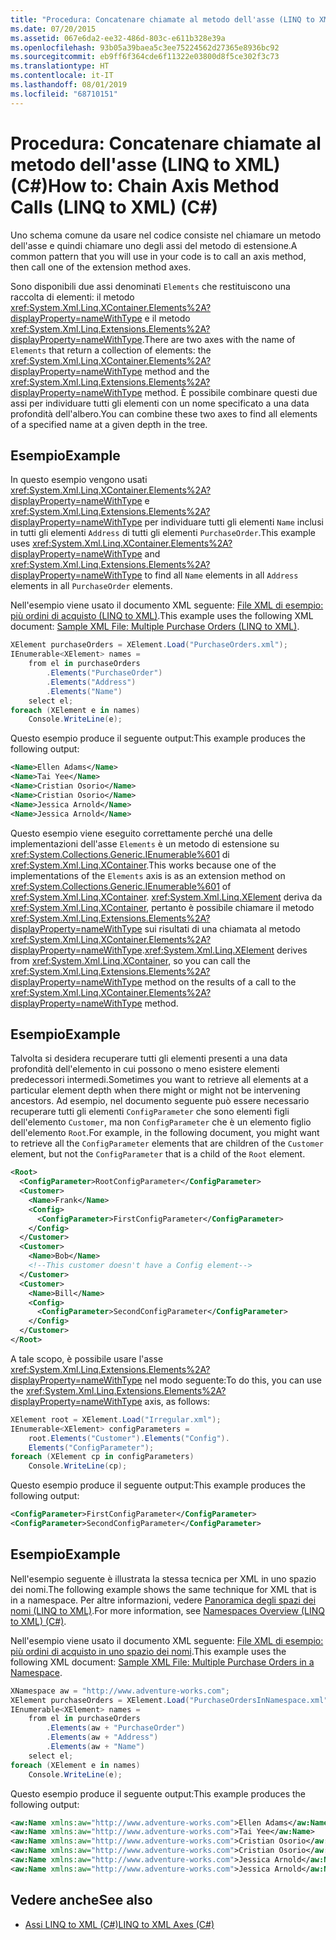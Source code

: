 ```yaml
---
title: "Procedura: Concatenare chiamate al metodo dell'asse (LINQ to XML) (C#)"
ms.date: 07/20/2015
ms.assetid: 067e6da2-ee32-486d-803c-e611b328e39a
ms.openlocfilehash: 93b05a39baea5c3ee75224562d27365e8936bc92
ms.sourcegitcommit: eb9ff6f364cde6f11322e03800d8f5ce302f3c73
ms.translationtype: HT
ms.contentlocale: it-IT
ms.lasthandoff: 08/01/2019
ms.locfileid: "68710151"
---
```

# <a name="how-to-chain-axis-method-calls-linq-to-xml-c"></a><span data-ttu-id="ac11a-102">Procedura: Concatenare chiamate al metodo dell'asse (LINQ to XML) (C#)</span><span class="sxs-lookup"><span data-stu-id="ac11a-102">How to: Chain Axis Method Calls (LINQ to XML) (C#)</span></span>
<span data-ttu-id="ac11a-103">Uno schema comune da usare nel codice consiste nel chiamare un metodo dell'asse e quindi chiamare uno degli assi del metodo di estensione.</span><span class="sxs-lookup"><span data-stu-id="ac11a-103">A common pattern that you will use in your code is to call an axis method, then call one of the extension method axes.</span></span>  
  
 <span data-ttu-id="ac11a-104">Sono disponibili due assi denominati `Elements` che restituiscono una raccolta di elementi: il metodo <xref:System.Xml.Linq.XContainer.Elements%2A?displayProperty=nameWithType> e il metodo <xref:System.Xml.Linq.Extensions.Elements%2A?displayProperty=nameWithType>.</span><span class="sxs-lookup"><span data-stu-id="ac11a-104">There are two axes with the name of `Elements` that return a collection of elements: the <xref:System.Xml.Linq.XContainer.Elements%2A?displayProperty=nameWithType> method and the <xref:System.Xml.Linq.Extensions.Elements%2A?displayProperty=nameWithType> method.</span></span> <span data-ttu-id="ac11a-105">È possibile combinare questi due assi per individuare tutti gli elementi con un nome specificato a una data profondità dell'albero.</span><span class="sxs-lookup"><span data-stu-id="ac11a-105">You can combine these two axes to find all elements of a specified name at a given depth in the tree.</span></span>  
  
## <a name="example"></a><span data-ttu-id="ac11a-106">Esempio</span><span class="sxs-lookup"><span data-stu-id="ac11a-106">Example</span></span>  
 <span data-ttu-id="ac11a-107">In questo esempio vengono usati <xref:System.Xml.Linq.XContainer.Elements%2A?displayProperty=nameWithType> e <xref:System.Xml.Linq.Extensions.Elements%2A?displayProperty=nameWithType> per individuare tutti gli elementi `Name` inclusi in tutti gli elementi `Address` di tutti gli elementi `PurchaseOrder`.</span><span class="sxs-lookup"><span data-stu-id="ac11a-107">This example uses <xref:System.Xml.Linq.XContainer.Elements%2A?displayProperty=nameWithType> and <xref:System.Xml.Linq.Extensions.Elements%2A?displayProperty=nameWithType> to find all `Name` elements in all `Address` elements in all `PurchaseOrder` elements.</span></span>  
  
 <span data-ttu-id="ac11a-108">Nell'esempio viene usato il documento XML seguente: [File XML di esempio: più ordini di acquisto (LINQ to XML)](../../../../csharp/programming-guide/concepts/linq/sample-xml-file-multiple-purchase-orders-linq-to-xml.md).</span><span class="sxs-lookup"><span data-stu-id="ac11a-108">This example uses the following XML document: [Sample XML File: Multiple Purchase Orders (LINQ to XML)](../../../../csharp/programming-guide/concepts/linq/sample-xml-file-multiple-purchase-orders-linq-to-xml.md).</span></span>  
  
```csharp  
XElement purchaseOrders = XElement.Load("PurchaseOrders.xml");  
IEnumerable<XElement> names =  
    from el in purchaseOrders  
        .Elements("PurchaseOrder")  
        .Elements("Address")  
        .Elements("Name")  
    select el;  
foreach (XElement e in names)  
    Console.WriteLine(e);  
```  
  
 <span data-ttu-id="ac11a-109">Questo esempio produce il seguente output:</span><span class="sxs-lookup"><span data-stu-id="ac11a-109">This example produces the following output:</span></span>  
  
```xml  
<Name>Ellen Adams</Name>  
<Name>Tai Yee</Name>  
<Name>Cristian Osorio</Name>  
<Name>Cristian Osorio</Name>  
<Name>Jessica Arnold</Name>  
<Name>Jessica Arnold</Name>  
```  
  
 <span data-ttu-id="ac11a-110">Questo esempio viene eseguito correttamente perché una delle implementazioni dell'asse `Elements` è un metodo di estensione su <xref:System.Collections.Generic.IEnumerable%601> di <xref:System.Xml.Linq.XContainer>.</span><span class="sxs-lookup"><span data-stu-id="ac11a-110">This works because one of the implementations of the `Elements` axis is as an extension method on <xref:System.Collections.Generic.IEnumerable%601> of <xref:System.Xml.Linq.XContainer>.</span></span> <span data-ttu-id="ac11a-111"><xref:System.Xml.Linq.XElement> deriva da <xref:System.Xml.Linq.XContainer>, pertanto è possibile chiamare il metodo <xref:System.Xml.Linq.Extensions.Elements%2A?displayProperty=nameWithType> sui risultati di una chiamata al metodo <xref:System.Xml.Linq.XContainer.Elements%2A?displayProperty=nameWithType>.</span><span class="sxs-lookup"><span data-stu-id="ac11a-111"><xref:System.Xml.Linq.XElement> derives from <xref:System.Xml.Linq.XContainer>, so you can call the <xref:System.Xml.Linq.Extensions.Elements%2A?displayProperty=nameWithType> method on the results of a call to the <xref:System.Xml.Linq.XContainer.Elements%2A?displayProperty=nameWithType> method.</span></span>  
  
## <a name="example"></a><span data-ttu-id="ac11a-112">Esempio</span><span class="sxs-lookup"><span data-stu-id="ac11a-112">Example</span></span>  
 <span data-ttu-id="ac11a-113">Talvolta si desidera recuperare tutti gli elementi presenti a una data profondità dell'elemento in cui possono o meno esistere elementi predecessori intermedi.</span><span class="sxs-lookup"><span data-stu-id="ac11a-113">Sometimes you want to retrieve all elements at a particular element depth when there might or might not be intervening ancestors.</span></span> <span data-ttu-id="ac11a-114">Ad esempio, nel documento seguente può essere necessario recuperare tutti gli elementi `ConfigParameter` che sono elementi figli dell'elemento `Customer`, ma non `ConfigParameter` che è un elemento figlio dell'elemento `Root`.</span><span class="sxs-lookup"><span data-stu-id="ac11a-114">For example, in the following document, you might want to retrieve all the `ConfigParameter` elements that are children of the `Customer` element, but not the `ConfigParameter` that is a child of the `Root` element.</span></span>  
  
```xml  
<Root>  
  <ConfigParameter>RootConfigParameter</ConfigParameter>  
  <Customer>  
    <Name>Frank</Name>  
    <Config>  
      <ConfigParameter>FirstConfigParameter</ConfigParameter>  
    </Config>  
  </Customer>  
  <Customer>  
    <Name>Bob</Name>  
    <!--This customer doesn't have a Config element-->  
  </Customer>  
  <Customer>  
    <Name>Bill</Name>  
    <Config>  
      <ConfigParameter>SecondConfigParameter</ConfigParameter>  
    </Config>  
  </Customer>  
</Root>  
```  
  
 <span data-ttu-id="ac11a-115">A tale scopo, è possibile usare l'asse <xref:System.Xml.Linq.Extensions.Elements%2A?displayProperty=nameWithType> nel modo seguente:</span><span class="sxs-lookup"><span data-stu-id="ac11a-115">To do this, you can use the <xref:System.Xml.Linq.Extensions.Elements%2A?displayProperty=nameWithType> axis, as follows:</span></span>  
  
```csharp  
XElement root = XElement.Load("Irregular.xml");  
IEnumerable<XElement> configParameters =   
    root.Elements("Customer").Elements("Config").  
    Elements("ConfigParameter");  
foreach (XElement cp in configParameters)  
    Console.WriteLine(cp);  
```  
  
 <span data-ttu-id="ac11a-116">Questo esempio produce il seguente output:</span><span class="sxs-lookup"><span data-stu-id="ac11a-116">This example produces the following output:</span></span>  
  
```xml  
<ConfigParameter>FirstConfigParameter</ConfigParameter>  
<ConfigParameter>SecondConfigParameter</ConfigParameter>  
```  
  
## <a name="example"></a><span data-ttu-id="ac11a-117">Esempio</span><span class="sxs-lookup"><span data-stu-id="ac11a-117">Example</span></span>  
 <span data-ttu-id="ac11a-118">Nell'esempio seguente è illustrata la stessa tecnica per XML in uno spazio dei nomi.</span><span class="sxs-lookup"><span data-stu-id="ac11a-118">The following example shows the same technique for XML that is in a namespace.</span></span> <span data-ttu-id="ac11a-119">Per altre informazioni, vedere [Panoramica degli spazi dei nomi (LINQ to XML)](namespaces-overview-linq-to-xml.md).</span><span class="sxs-lookup"><span data-stu-id="ac11a-119">For more information, see [Namespaces Overview (LINQ to XML) (C#)](namespaces-overview-linq-to-xml.md).</span></span>  
  
 <span data-ttu-id="ac11a-120">Nell'esempio viene usato il documento XML seguente: [File XML di esempio: più ordini di acquisto in uno spazio dei nomi](../../../../csharp/programming-guide/concepts/linq/sample-xml-file-multiple-purchase-orders-in-a-namespace.md).</span><span class="sxs-lookup"><span data-stu-id="ac11a-120">This example uses the following XML document: [Sample XML File: Multiple Purchase Orders in a Namespace](../../../../csharp/programming-guide/concepts/linq/sample-xml-file-multiple-purchase-orders-in-a-namespace.md).</span></span>  
  
```csharp  
XNamespace aw = "http://www.adventure-works.com";  
XElement purchaseOrders = XElement.Load("PurchaseOrdersInNamespace.xml");  
IEnumerable<XElement> names =  
    from el in purchaseOrders  
        .Elements(aw + "PurchaseOrder")  
        .Elements(aw + "Address")  
        .Elements(aw + "Name")  
    select el;  
foreach (XElement e in names)  
    Console.WriteLine(e);  
```  
  
 <span data-ttu-id="ac11a-121">Questo esempio produce il seguente output:</span><span class="sxs-lookup"><span data-stu-id="ac11a-121">This example produces the following output:</span></span>  
  
```xml  
<aw:Name xmlns:aw="http://www.adventure-works.com">Ellen Adams</aw:Name>  
<aw:Name xmlns:aw="http://www.adventure-works.com">Tai Yee</aw:Name>  
<aw:Name xmlns:aw="http://www.adventure-works.com">Cristian Osorio</aw:Name>  
<aw:Name xmlns:aw="http://www.adventure-works.com">Cristian Osorio</aw:Name>  
<aw:Name xmlns:aw="http://www.adventure-works.com">Jessica Arnold</aw:Name>  
<aw:Name xmlns:aw="http://www.adventure-works.com">Jessica Arnold</aw:Name>  
```  
  
## <a name="see-also"></a><span data-ttu-id="ac11a-122">Vedere anche</span><span class="sxs-lookup"><span data-stu-id="ac11a-122">See also</span></span>

- [<span data-ttu-id="ac11a-123">Assi LINQ to XML (C#)</span><span class="sxs-lookup"><span data-stu-id="ac11a-123">LINQ to XML Axes (C#)</span></span>](../../../../csharp/programming-guide/concepts/linq/linq-to-xml-axes.md)
